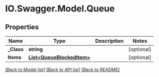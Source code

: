 # IO.Swagger.Model.Queue
## Properties

Name | Type | Description | Notes
------------ | ------------- | ------------- | -------------
**_Class** | **string** |  | [optional] 
**Items** | [**List&lt;QueueBlockedItem&gt;**](QueueBlockedItem.md) |  | [optional] 

[[Back to Model list]](../README.md#documentation-for-models) [[Back to API list]](../README.md#documentation-for-api-endpoints) [[Back to README]](../README.md)

